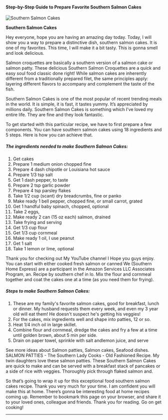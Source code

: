             

#### Step-by-Step Guide to Prepare Favorite Southern Salmon Cakes

![Southern Salmon Cakes](https://img-global.cpcdn.com/recipes/49355927/751x532cq70/southern-salmon-cakes-recipe-main-photo.jpg)

**Southern Salmon Cakes**

Hey everyone, hope you are having an amazing day today. Today, I will show you a way to prepare a distinctive dish, southern salmon cakes. It is one of my favorites. This time, I will make it a bit tasty. This is gonna smell and look delicious.

Salmon croquettes are basically a southern version of a salmon cake or salmon patty. These delicious Southern Salmon Croquettes are a quick and easy soul food classic done right! While salmon cakes are inherently different from a traditionally prepared filet, the same principles apply: layering different flavors to accompany and complement the taste of the fish.

Southern Salmon Cakes is one of the most popular of recent trending meals in the world. It is simple, it is fast, it tastes yummy. It’s appreciated by millions daily. Southern Salmon Cakes is something which I’ve loved my entire life. They are fine and they look fantastic.

To get started with this particular recipe, we have to first prepare a few components. You can have southern salmon cakes using 18 ingredients and 5 steps. Here is how you can achieve that.

##### The ingredients needed to make Southern Salmon Cakes:

1.  Get cakes
2.  Prepare 1 medium onion chopped fine
3.  Prepare 4 dash chipotle or Louisiana hot sauce
4.  Prepare 1/3 tsp salt
5.  Get 1 dash pepper, to taste
6.  Prepare 2 tsp garlic powder
7.  Prepare 4 tsp parsley flakes
8.  Take 1/2 cup (scant) dry breadcrumbs, fine or panko
9.  Make ready 1 bell pepper, chopped fine, or small carrot, grated
10.  Get 1 handful baby spinach, chopped, optional
11.  Take 2 eggs,
12.  Make ready 2 can (15 oz each) salmon, drained
13.  Take frying and serving
14.  Get 1/3 cup flour
15.  Get 1/3 cup cornmeal
16.  Make ready 1 oil, I use peanut
17.  Get 1 salt
18.  Take 1 lemon or lime, optional

Thank you for checking out My YouTube channel I Hope you guys enjoy. You can start with either cooked fresh salmon or canned We (Southern Home Express) are a participant in the Amazon Services LLC Associates Program, an. Recipe by southern chef in lo. Mix the flour and cornmeal together and coat the cakes one at a time (as you need them for frying).

##### Steps to make Southern Salmon Cakes:

1.  These are my family's favorite salmon cakes, good for breakfast, lunch or dinner. My husband requests them every week, and even my 3 year old will eat them! He doesn't suspect he's getting his veggies!
2.  For the cakes, mix ingredients well and shape into patties, 12 or so.
3.  Heat 1/4 inch oil in large skillet.
4.  Combine flour and cornmeal, dredge the cakes and fry a few at a time until golden brown, about 5 min per side.
5.  Drain on paper towel, sprinkle with salt andlemon juice, and serve

See more ideas about Salmon patties, Salmon cakes, Seafood dishes. SALMON PATTIES - The Southern Lady Cooks - Old Fashioned Recipe. My twin daughters love these salmon patties. These Southern Salmon Cakes are quick to make and can be served with a breakfast stack of pancakes or a side of rice with veggies. Thoroughly pick through flaked salmon and.

So that’s going to wrap it up for this exceptional food southern salmon cakes recipe. Thank you very much for your time. I am confident you will make this at home. There’s gonna be interesting food at home recipes coming up. Remember to bookmark this page on your browser, and share it to your loved ones, colleague and friends. Thank you for reading. Go on get cooking!

* * *